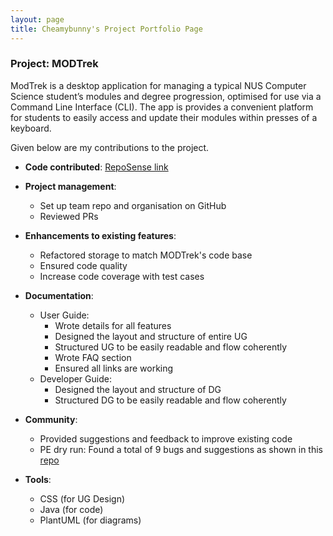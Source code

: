 ```yaml
---
layout: page
title: Cheamybunny's Project Portfolio Page
---
```


### Project: MODTrek

ModTrek is a desktop application for managing a typical NUS Computer Science student’s modules and degree progression, optimised for use via a Command Line Interface (CLI).
The app is provides a convenient platform for students to easily access and update their modules within presses of a keyboard.

Given below are my contributions to the project.

* **Code contributed**: [RepoSense link](https://nus-cs2103-ay2223s2.github.io/tp-dashboard/?search=cheamybunny&sort=groupTitle&sortWithin=title&timeframe=commit&mergegroup=&groupSelect=groupByRepos&breakdown=true&checkedFileTypes=docs~functional-code~test-code~other&since=2023-02-17)

* **Project management**:
  * Set up team repo and organisation on GitHub
  * Reviewed PRs

* **Enhancements to existing features**:
  * Refactored storage to match MODTrek's code base
  * Ensured code quality
  * Increase code coverage with test cases

* **Documentation**:
    * User Guide:
      * Wrote details for all features
      * Designed the layout and structure of entire UG
      * Structured UG to be easily readable and flow coherently
      * Wrote FAQ section
      * Ensured all links are working
    * Developer Guide:
      * Designed the layout and structure of DG
      * Structured DG to be easily readable and flow coherently

* **Community**:
  * Provided suggestions and feedback to improve existing code
  * PE dry run: Found a total of 9 bugs and suggestions as shown in this [repo](https://github.com/Cheamybunny/ped/issues)

* **Tools**:
  * CSS (for UG Design)
  * Java (for code)
  * PlantUML (for diagrams)
